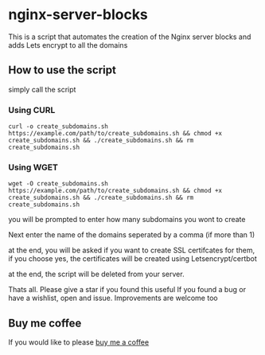 # nginx-server-blocks
This is a script that automates the creation of the Nginx server blocks and adds Lets encrypt to all the domains 

## How to use the script
simply call the script 

### Using CURL
`curl -o create_subdomains.sh https://example.com/path/to/create_subdomains.sh && chmod +x create_subdomains.sh && ./create_subdomains.sh && rm create_subdomains.sh`
### Using WGET
`wget -O create_subdomains.sh https://example.com/path/to/create_subdomains.sh && chmod +x create_subdomains.sh && ./create_subdomains.sh && rm create_subdomains.sh`

you will be prompted to enter how many subdomains you wont to create 

Next enter the name of the domains seperated by a comma (if more than 1)

at the end, you will be asked if you want to create SSL certifcates for them, if you choose yes, the certificates will be created using Letsencrypt/certbot

at the end, the script will be deleted from your server.

Thats all. 
Please give a star if you found this useful
If you found a bug or have a wishlist, open and issue.
Improvements are welcome too

## Buy me coffee
If you would like to please [buy me a coffee](https://www.buymeacoffee.com/timchosen)
